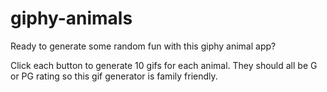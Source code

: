 # giphy-animals

Ready to generate some random fun with this giphy animal app?

Click each button to generate 10 gifs for each animal. They should all be G or PG rating so this gif generator is family friendly. 